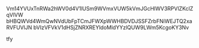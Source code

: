 Vm14YVUxTnRWa2hWV0d4V1lUSm9WVmxVUW5kVmJGcHlWV3RPVlZKclZqVlVW
bHBQWVd4WmQwNVdUbFpTCmJFWXpWWHBDVDJSSFZrbFNiWEJTQ2xaRVFUVlJN
bVIzVFVkV1dHSjZNRXREYldoMldYYzlQUW9LWm5KcgoKY3Nv

tfy